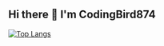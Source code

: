 ## Hi there 👋 I'm CodingBird874
[![Top Langs](https://github-readme-stats.vercel.app/api/top-langs/?username=CodingBird874&layout=pie)](https://github.com/anuraghazra/github-readme-stats)
<!--
**CodeBird874/CodeBird874** is a ✨ _special_ ✨ repository because its `README.md` (this file) appears on your GitHub profile.

Here are some ideas to get you started:

-  🔭 I’m currently working on an ai bot (stay tuned..)
- 🌱 I’m currently learning ...
- 👯 I’m looking to collaborate on ...
- 🤔 I’m looking for help with ...
- 💬 Ask me about ...
- 📫 How to reach me: ...
- 😄 Pronouns: ...
- ⚡ Fun fact: ...
-->
